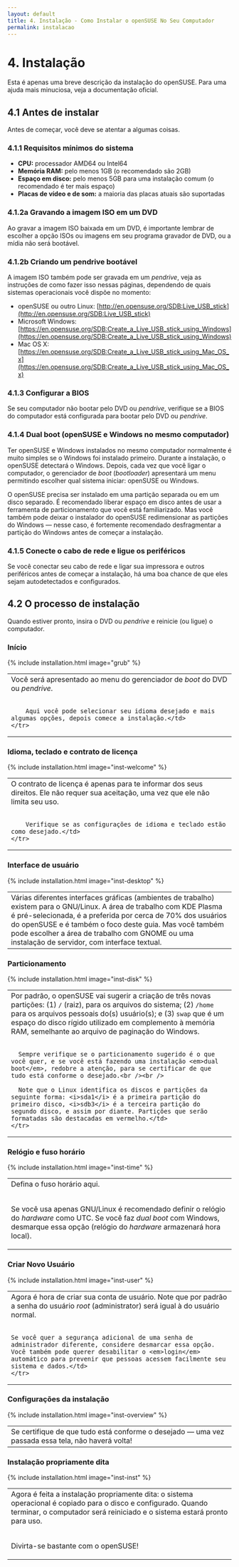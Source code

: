 ```yaml
---
layout: default
title: 4. Instalação - Como Instalar o openSUSE No Seu Computador
permalink: instalacao
---
```


# 4. Instalação

Esta é apenas uma breve descrição da instalação do openSUSE. Para uma ajuda mais minuciosa, veja a documentação oficial.

## 4.1 Antes de instalar

Antes de começar, você deve se atentar a algumas coisas.

### 4.1.1 Requisitos mínimos do sistema

- **CPU:** processador AMD64 ou Intel64
- **Memória RAM:** pelo menos 1GB (o recomendado são 2GB)
- **Espaço em disco:** pelo menos 5GB para uma instalação comum (o recomendado é ter mais espaço)
- **Placas de vídeo e de som:** a maioria das placas atuais são suportadas

### 4.1.2a Gravando a imagem ISO em um DVD

Ao gravar a imagem ISO baixada em um DVD, é importante lembrar de escolher a opção ISOs ou imagens em seu programa gravador de DVD, ou a mídia não será bootável.

### 4.1.2b Criando um pendrive bootável

A imagem ISO também pode ser gravada em um *pendrive*, veja as instruções de como fazer isso nessas páginas, dependendo de quais sistemas operacionais você dispõe no momento:

- openSUSE ou outro Linux: [http://en.opensuse.org/SDB:Live_USB_stick](http://en.opensuse.org/SDB:Live_USB_stick)
- Microsoft Windows: [https://en.opensuse.org/SDB:Create_a_Live_USB_stick_using_Windows](https://en.opensuse.org/SDB:Create_a_Live_USB_stick_using_Windows)
- Mac OS X: [https://en.opensuse.org/SDB:Create_a_Live_USB_stick_using_Mac_OS_x](https://en.opensuse.org/SDB:Create_a_Live_USB_stick_using_Mac_OS_x)

### 4.1.3 Configurar a BIOS

Se seu computador não bootar pelo DVD ou *pendrive*, verifique se a BIOS do computador está configurada para bootar pelo DVD ou *pendrive*.

### 4.1.4 Dual boot (openSUSE e Windows no mesmo computador)

Ter openSUSE e Windows instalados no mesmo computador normalmente é muito simples se o Windows foi instalado primeiro. Durante a instalação, o openSUSE detectará o Windows. Depois, cada vez que você ligar o computador, o gerenciador de *boot* (*bootloader*) apresentará um menu permitindo escolher qual sistema iniciar: openSUSE ou Windows.

O openSUSE precisa ser instalado em uma partição separada ou em um disco separado. É recomendado liberar espaço em disco antes de usar a ferramenta de particionamento que você está familiarizado. Mas você também pode deixar o instalador do openSUSE redimensionar as partições do Windows — nesse caso, é fortemente recomendado desfragmentar a partição do Windows antes de começar a instalação.

### 4.1.5 Conecte o cabo de rede e ligue os periféricos

Se você conectar seu cabo de rede e ligar sua impressora e outros periféricos antes de começar a instalação, há uma boa chance de que eles sejam autodetectados e configurados.

## 4.2 O processo de instalação

Quando estiver pronto, insira o DVD ou *pendrive* e reinicie (ou ligue) o computador.

### Início

<table>
	<tr>
		{% include installation.html image="grub" %}
		<td valign="top">Você será apresentado ao menu do gerenciador de <em>boot</em> do DVD ou <em>pendrive</em>.<br /><br />

		Aqui você pode selecionar seu idioma desejado e mais algumas opções, depois comece a instalação.</td>
	</tr>
</table>

### Idioma, teclado e contrato de licença

<table>
	<tr>
		{% include installation.html image="inst-welcome" %}
		<td valign="top">O contrato de licença é apenas para te informar dos seus direitos. Ele não requer sua aceitação, uma vez que ele não limita seu uso.<br /><br />

		Verifique se as configurações de idioma e teclado estão como desejado.</td>
	</tr>
</table>

### Interface de usuário

<table>
	<tr>
		{% include installation.html image="inst-desktop" %}
		<td valign="top">Várias diferentes interfaces gráficas (ambientes de trabalho) existem para o GNU/Linux. A área de trabalho com KDE Plasma é pré-selecionada, é a preferida por cerca de 70% dos usuários do openSUSE e é também o foco deste guia. Mas você também pode escolher a área de trabalho com GNOME ou uma instalação de servidor, com interface textual.</td>
	</tr>
</table>

### Particionamento

<table>
	<tr>
		{% include installation.html image="inst-disk" %}
	  <td valign="top">Por padrão, o openSUSE vai sugerir a criação de três novas partições: (1) <code>/</code> (raiz), para os arquivos do sistema; (2) <code>/home</code> para os arquivos pessoais do(s) usuário(s); e (3) <code>swap</code> que é um espaço do disco rígido utilizado em complemento à memória RAM, semelhante ao arquivo de paginação do Windows.<br /><br />

	  Sempre verifique se o particionamento sugerido é o que você quer, e se você está fazendo uma instalação <em>dual boot</em>, redobre a atenção, para se certificar de que tudo está conforme o desejado.<br /><br />

	  Note que o Linux identifica os discos e partições da seguinte forma: <i>sda1</i> é a primeira partição do primeiro disco, <i>sdb3</i> é a terceira partição do segundo disco, e assim por diante. Partições que serão formatadas são destacadas em vermelho.</td>
	</tr>
</table>

### Relógio e fuso horário

<table>
	<tr>
		{% include installation.html image="inst-time" %}
		<td valign="top">Defina o fuso horário aqui.<br /><br />

Se você usa apenas GNU/Linux é recomendado definir o relógio do <em>hardware</em> como UTC. Se você faz <em>dual boot</em> com Windows, desmarque essa opção (relógio do <em>hardware</em> armazenará hora local).</td>
	</tr>
</table>

### Criar Novo Usuário

<table>
	<tr>
	{% include installation.html image="inst-user" %}
	<td valign="top">Agora é hora de criar sua conta de usuário. Note que por padrão a senha do usuário <em>root</em> (administrator) será igual à do usuário normal.<br /><br />

	Se você quer a segurança adicional de uma senha de administrador diferente, considere desmarcar essa opção. Você também pode querer desabilitar o <em>login</em> automático para prevenir que pessoas acessem facilmente seu sistema e dados.</td>
	</tr>
</table>

### Configurações da instalação

<table>
	<tr>
		{% include installation.html image="inst-overview" %}
		<td valign="top">Se certifique de que tudo está conforme o desejado — uma vez passada essa tela, não haverá volta!</td>
	</tr>
</table>

### Instalação propriamente dita

<table>
	<tr>
		{% include installation.html image="inst-inst" %}
		<td valign="top">Agora é feita a instalação propriamente dita: o sistema operacional é copiado para o disco e configurado. Quando terminar, o computador será reiniciado e o sistema estará pronto para uso.<br /><br />

Divirta-se bastante com o openSUSE!
		</td>
	</tr>
</table>
